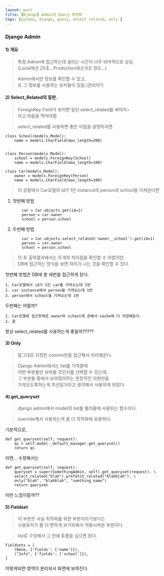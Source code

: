 ```yaml
---
layout: post
title: [Django] Admin의 Query 최적화
tags: [python, django, query, select_related, only ]
---
```


### Django Admin

#### 1) 개요
> 특정 Admin에 접근하는데 걸리는 시간이 너무 비약적으로 상승.  
(Local에선 20초...Production에선 6초 정도...)

> Admin에서만 정보를 확인할 수 있고,  
또 그 정보를 사용하는 유저들이 있음.(관리자?)

#### 2) Select_Related의 등판.

> ForeignKey Field가 보이면 일단 select_related를 써야지~  
라고 마음을 먹어야함.

> select_related를 사용하면 좋은 이점을 설명하자면.

```
class School(models.Model):
    name = models.CharField(max_length=200)
    

class Person(models.Model):
    school = models.ForeignKey(School)
    name = models.CharField(max_length=100)
    
class Car(models.Model):
    owner = models.ForeignKey(Person)
    name = models.CharField(max_length=100) 
```

> 이 상황에서 Car모델의 id가 1인 instance의 person과 school을 가져온다면
1. 첫번째 방법 
    ```
        car = Car.objects.get(id=1)
        person = car.owner
        school = person.school
    ```

2. 두번째 방법 
    ```
        car = Car.objects.select_related('owner__school').get(id=1)
        person = car.owner
        school = person.school
    ```
> 이 후 출력결과에서는 두개의 차이점을 확인할 수 어렵지만,  
DB에 접근하는 방식을 보면 차이가 나는 것을 확인할 수 있다.

첫번째 방법은 DB에 총 세번을 접근하게 된다.

    1. Car모델에서 id가 1인 car를 가져오는데 1번
    2. car instance에서 person을 가져오는데 1번
    3. person에서 school을 가져오는데 1번
    
두번째는 어떨까?
  
    1. Car모델에 접근한채로 owner와 school에 관해서 cache에 다 저장해둔다.  
    2. 끝
    
항상 select_related를 사용하는게 좋을까?????
#### 3) Only

> 말그대로 지정한 column만을 접근해서 처리해온다.  

> Django Admin에서는 list를 가져올때  
 어떤 부분들만 보여줄 것인지를 선택할 수 있는데,  
 그 부분들 중에서 보여줘야하는 한정적인 자원만을  
 가져오도록하는게 최선일거라고 생각해서 사용하게 되었다.
 
 
#### 4) get_queryset

> django admin에서 model의 list를 불러올때 사용되는 함수이다.

> override해서 사용하는게 좀 더 최적화에 유용하다.


기본적으로,
```
def get_queryset(self, request):
    qs = self.model._default_manager.get_queryset()
    return qs
```
라면... 수정해서는
```
def get_queryset(self, request):
    queryset = super(SomethingAdmin, self).get_queryset(request). \
    select_related("blah").prefetch_related("blahblah"). \
    only("blah", "blahblah", "somthing_name")
    return queryset
```
이런 느낌이랄까??
 
#### 5) Fieldset
> 이 부분은 사실 최적화를 위한 부분이라기보다는  
사용유저가 좀 더 편하게 보기위해서 적용시켜본 부분이다.


> list로 구성해서 그 안에 튜플을 심으면 된다.

```
fieldsets = [
    (None, {'fields': ['name']}),
    ("Info", {'fields': ['school']}), 
]
```

이렇게되면 영역이 분리되서 화면에 보여진다.

    


